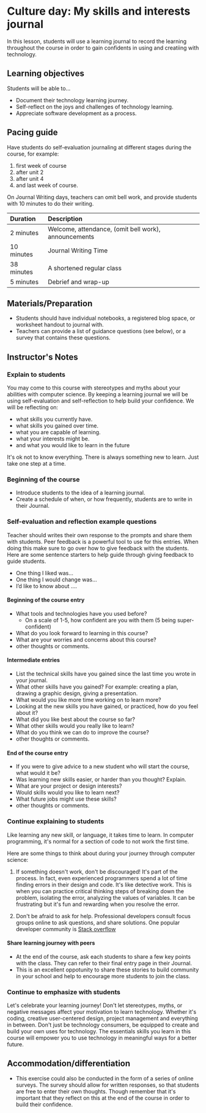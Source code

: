 # Culture day: My skills and interests journal

In this lesson, students will use a learning journal to record the learning throughout the course in order to gain confidents in using and creatiing with technology.

## Learning objectives

Students will be able to...

* Document their technology learning journey.
* Self-reflect on the joys and challenges of technology learning.
* Appreciate software development as a process.

## Pacing guide

Have students do self-evaluation journaling at different stages during the course, for example:

1. first week of course
2. after unit 2
3. after unit 4
4. and last week of course.
  
On Journal Writing days, teachers can omit bell work, and provide students with 10 minutes to do their writing.

| Duration | Description |
| :--- | :--- |
| 2 minutes | Welcome, attendance, (omit bell work), announcements |
| 10 minutes | Journal Writing Time |
| 38 minutes | A shortened regular class |
| 5 minutes | Debrief and wrap-up |

## Materials/Preparation

* Students should have individual notebooks, a registered blog space, or worksheet handout to journal with.
* Teachers can provide a list of guidance questions (see below), or a survey that contains these questions.

## Instructor's Notes

### Explain to students

You may come to this course with stereotypes and myths about your abilities with computer science. By keeping a learning journal we will be using self-evaluation and self-reflection to help build your confidence. We will be reflecting on:

* what skills you currently have.
* what skills you gained over time.
* what you are capable of learning.
* what your interests might be.
* and what you would like to learn in the future

It's ok not to know everything. There is always something new to learn. Just take one step at a time.

### Beginning of the course

* Introduce students to the idea of a learning journal.
* Create a schedule of when, or how frequently, students are to write in their Journal.
  
### Self-evaluation and reflection example questions

Teacher should writes their own response to the prompts and share them with students.
Peer feedback is a powerful tool to use for this entries. When doing this make sure to go over how to give feedback with the students.
Here are some sentence starters to help guide through giving feedback to guide students.

* One thing I liked was…
* One thing I would change was…
* I’d like to know about ….

#### Beginning of the course entry

* What tools and technologies have you used before?
  * On a scale of 1-5, how confident are you with them (5 being super-confident)
* What do you look forward to learning in this course?
* What are your worries and concerns about this course?
* other thoughts or comments.

#### Intermediate entries

* List the technical skills have you gained since the last time you wrote in your journal.
* What other skills have you gained? For example: creating a plan, drawing a graphic design, giving a presentation.
* What would you like more time working on to learn more?
* Looking at the new skills you have gained, or practiced, how do you feel about it?
* What did you like best about the course so far?
* What other skills would you really like to learn?
* What do you think we can do to improve the course?
* other thoughts or comments.

#### End of the course entry

* If you were to give advice to a new student who will start the course, what would it be?
* Was learning new skills easier, or harder than you thought?  Explain.
* What are your project or design interests?
* Would skills would you like to learn next?
* What future jobs might use these skills?
* other thoughts or comments.

### Continue explaining to students

Like learning any new skill, or language, it takes time to learn.  In computer programming, it's normal for a section of code to not work the first time.

Here are some things to think about during your journey through computer science:

1. If something doesn't work, don't be discouraged! It's part of the process. In fact, even experienced programmers spend a lot of time finding errors in their design and code. It's like detective work. This is when you can practice critical thinking steps of breaking down the problem, isolating the error, analyzing the values of variables. It can be frustrating but it's fun and rewarding when you resolve the error.

2. Don't be afraid to ask for help. Professional developers consult focus groups online to ask questions, and share solutions.  One popular developer community is [Stack overflow](https://stackoverflow.com/)

#### Share learning journey with peers

* At the end of the course, ask each students to share a few key points with the class. They can refer to their final entry page in their Journal.
* This is an excellent oppotunity to share these stories to build community in your school and help to encourage more students to join the class.

### Continue to emphasize with students

Let's celebrate your learning journey! Don't let stereotypes, myths, or negative messages affect your motivation to learn technology. Whether it's coding, creative user-centered design, project management and everything in between. Don't just be technology consumers, be equipped to create and build your own uses for technology. The essentials skills you learn in this course will empower you to use technology in meaningful ways for a better future.

## Accommodation/differentiation

* This exercise could also be conducted in the form of a series of online surveys. The survey should allow for written responses, so that students are free to enter their own thoughts. Though remember that it's important that they reflect on this at the end of the course in order to build their confidence.
